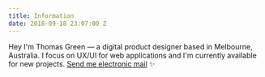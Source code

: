 ```yaml
---
title: Information
date: 2018-09-18 23:07:00 Z
---
```


Hey I'm Thomas Green — a digital product designer based in Melbourne, Australia. I focus on UX/UI for web applications and I'm currently available for new projects. [Send me electronic mail](thomasgreen@fastmail.com) ✨